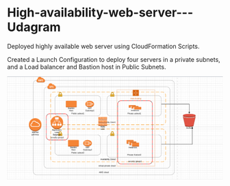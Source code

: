 # High-availability-web-server---Udagram

Deployed highly available web server using CloudFormation Scripts. 

Created a Launch Configuration to deploy four servers in a private subnets, and a Load balancer and Bastion host in Public Subnets.

![Screenshot](LucidChart.png)
